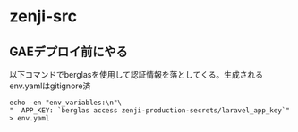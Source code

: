 # zenji-src

## GAEデプロイ前にやる

以下コマンドでberglasを使用して認証情報を落としてくる。生成されるenv.yamlはgitignore済
```
echo -en "env_variables:\n"\
"  APP_KEY: `berglas access zenji-production-secrets/laravel_app_key`" > env.yaml
```
